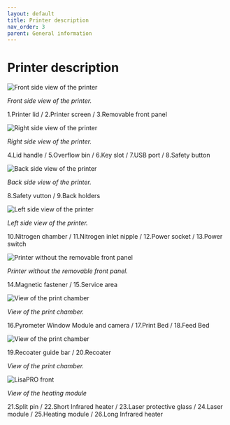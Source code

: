 ```yaml
---
layout: default
title: Printer description
nav_order: 3
parent: General information
---
```

<h1> Printer description </h1>

![Front side view of the printer](/description1.png)

*Front side view of the printer.* 

1.Printer lid / 2.Printer screen / 3.Removable front panel

![Right side view of the printer](/description2.png)

*Right side view of the printer.*

4.Lid handle / 5.Overflow bin / 6.Key slot / 7.USB port / 8.Safety button

![Back side view of the printer](/description3.png)

*Back side view of the printer.*

8.Safety vutton / 9.Back holders

![Left side view of the printer](/description4.png)

*Left side view of the printer.*

10.Nitrogen chamber / 11.Nitrogen inlet nipple / 12.Power socket / 13.Power switch

![Printer without the removable front panel](/description5.png)

*Printer without the removable front panel.*

14.Magnetic fastener / 15.Service area

![View of the print chamber](/description6.png)

*View of the print chamber.*

16.Pyrometer Window Module and camera / 17.Print Bed / 18.Feed Bed

![View of the print chamber](/description7.png)

19.Recoater guide bar / 20.Recoater

*View of the print chamber.*

![LisaPRO front](/description8.png)

*View of the heating module*

21.Split pin / 22.Short Infrared heater / 23.Laser protective glass / 24.Laser module / 25.Heating module / 26.Long Infrared heater
